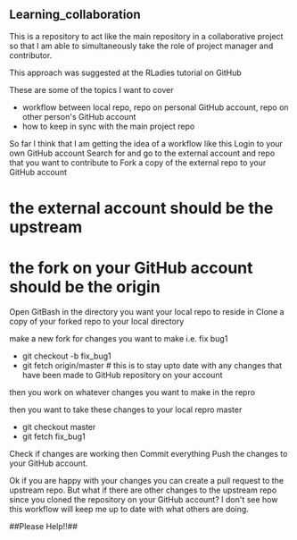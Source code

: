 ## Learning_collaboration
This is a repository to act like the main repository in a collaborative project so that I am able to simultaneously take the role of project manager and contributor.

This approach was suggested at the RLadies tutorial on GitHub


These are some of the topics I want to cover
* workflow between local repo, repo on personal GitHub account, repo on other person's GitHub account
* how to keep in sync with the main project repo

So far I think that I am getting the idea of a workflow like this
Login to your own GitHub account
Search for and go to the external account and repo that you want to contribute to
Fork a copy of the external repo to your GitHub account
# the external account should be the upstream
# the fork on your GitHub account should be the origin

Open GitBash in the directory you want your local repo to reside in
Clone a copy of your forked repo to your local directory

make a new fork for changes you want to make i.e. fix bug1 
* git checkout -b fix_bug1
* git fetch origin/master  # this is to stay upto date with any changes that have been made to GitHub repository on your account

then you  work on whatever changes you want to make in the repro

then you want to take these changes to your local repro master

* git checkout master
* git fetch fix_bug1

Check if changes are working then
Commit everything
Push the changes to your GitHub account.


Ok if you are happy with your changes you can create a pull request to the upstream repo.  But what if there are other changes to the upstream repo since you cloned the repository
on your GitHub account?  I don't see how this workflow will keep me up to date with what others are doing.

##Please Help!!##
